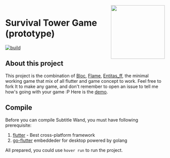 <img src="./icon.png" width="170" align="right">

# Survival Tower Game (prototype)
<!-- 
[![codecov](https://codecov.io/gh/Tokenyet/SubtitleWand/branch/master/graph/badge.svg?token=DUE41G13YN)](https://codecov.io/gh/Tokenyet/SubtitleWand) -->

[![build](https://github.com/SubtitleWand/SubtitleWand/workflows/build/badge.svg)](https://github.com/SubtitleWand/SubtitleWand/actions)


<!-- [![downloads](https://img.shields.io/github/downloads/SubtitleWand/SubtitleWand/latest/total)](https://github.com/SubtitleWand/SubtitleWand/releases) -->

## About this project
This project is the combination of [Bloc](https://github.com/felangel/bloc/tree/master/packages/bloc), [Flame](https://github.com/flame-engine/flame), [Entitas_ff](https://github.com/mzaks/entitas_ff), the minimal working game that mix of all flutter and game concept to work. Feel free to fork It to make any game, and don't remember to open an issue to tell me how's going with your game :P Here is the [demo](https://youtu.be/1duYtd_sKMQ).

## Compile
Before you can compile Subtitle Wand, you must have following prerequisite:
1. [flutter](https://flutter.dev/docs/get-started/install) - Best cross-platform framework
2. [go-flutter](https://github.com/go-flutter-desktop/go-flutter) embeddeder for desktop powered by golang 

All prepared, you could use `hover run` to run the project.
